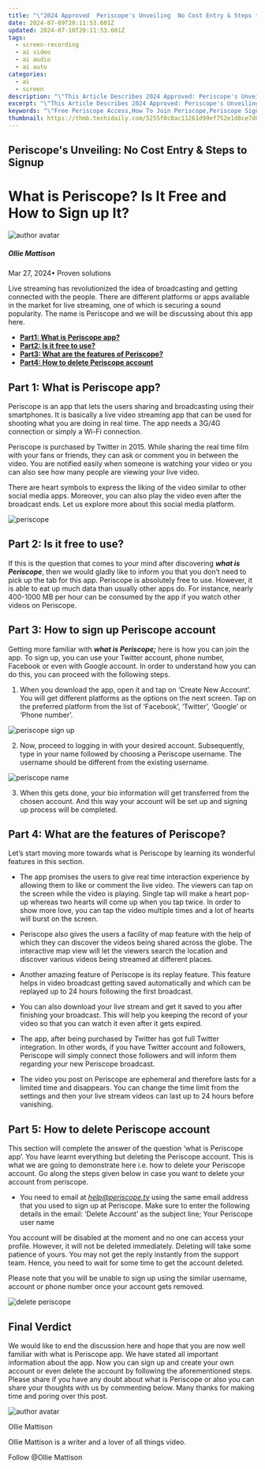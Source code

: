```yaml
---
title: "\"2024 Approved  Periscope's Unveiling  No Cost Entry & Steps to Signup\""
date: 2024-07-09T20:11:53.601Z
updated: 2024-07-10T20:11:53.601Z
tags: 
  - screen-recording
  - ai video
  - ai audio
  - ai auto
categories: 
  - ai
  - screen
description: "\"This Article Describes 2024 Approved: Periscope's Unveiling: No Cost Entry & Steps to Signup\""
excerpt: "\"This Article Describes 2024 Approved: Periscope's Unveiling: No Cost Entry & Steps to Signup\""
keywords: "\"Free Periscope Access,How To Join Periscope,Periscope Signup Guide,Entering Periscope Easily,No-Cost Periscope Entry,Get Into Periscope,Simple Steps to Periscope\""
thumbnail: https://thmb.techidaily.com/5255f0c0ac11261d99ef752e1d8ce7d04128bb9f458962890dfc3acd59ac69d0.jpg
---
```


## Periscope's Unveiling: No Cost Entry & Steps to Signup

# What is Periscope? Is It Free and How to Sign up It?

![author avatar](https://images.wondershare.com/filmora/article-images/ollie-mattison.jpg)

##### Ollie Mattison

 Mar 27, 2024• Proven solutions

 Live streaming has revolutionized the idea of broadcasting and getting connected with the people. There are different platforms or apps available in the market for live streaming, one of which is securing a sound popularity. The name is Periscope and we will be discussing about this app here.

* [**Part1: What is Periscope app?**](#part1)
* [**Part2: Is it free to use?**](#part2)
* [**Part3: What are the features of Periscope?**](#part3)
* [**Part4: How to delete Periscope account**](#part4)

## Part 1: What is Periscope app?

 Periscope is an app that lets the users sharing and broadcasting using their smartphones. It is basically a live video streaming app that can be used for shooting what you are doing in real time. The app needs a 3G/4G connection or simply a Wi-Fi connection.

 Periscope is purchased by Twitter in 2015\. While sharing the real time film with your fans or friends, they can ask or comment you in between the video. You are notified easily when someone is watching your video or you can also see how many people are viewing your live video.

 There are heart symbols to express the liking of the video similar to other social media apps. Moreover, you can also play the video even after the broadcast ends. Let us explore more about this social media platform.

![periscope](https://images.wondershare.com/filmora/article-images/periscope.JPG)

## Part 2: Is it free to use?

 If this is the question that comes to your mind after discovering **_what is Periscope_**, then we would gladly like to inform you that you don’t need to pick up the tab for this app. Periscope is absolutely free to use. However, it is able to eat up much data than usually other apps do. For instance, nearly 400-1000 MB per hour can be consumed by the app if you watch other videos on Periscope.

## Part 3: How to sign up Periscope account

 Getting more familiar with **_what is Periscope;_** here is how you can join the app. To sign up, you can use your Twitter account, phone number, Facebook or even with Google account. In order to understand how you can do this, you can proceed with the following steps.

1. When you download the app, open it and tap on ‘Create New Account’. You will get different platforms as the options on the next screen. Tap on the preferred platform from the list of ‘Facebook’, ‘Twitter’, ‘Google’ or ‘Phone number’.
  
![periscope sign up](https://images.wondershare.com/filmora/article-images/periscope-sign-up.JPG)

2. Now, proceed to logging in with your desired account. Subsequently, type in your name followed by choosing a Periscope username. The username should be different from the existing username.
  
![periscope name](https://images.wondershare.com/filmora/article-images/periscope-name.JPG)

3. When this gets done, your bio information will get transferred from the chosen account. And this way your account will be set up and signing up process will be completed.

## Part 4: What are the features of Periscope?

 Let’s start moving more towards what is Periscope by learning its wonderful features in this section.

* The app promises the users to give real time interaction experience by allowing them to like or comment the live video. The viewers can tap on the screen while the video is playing. Single tap will make a heart pop-up whereas two hearts will come up when you tap twice. In order to show more love, you can tap the video multiple times and a lot of hearts will burst on the screen.
  
* Periscope also gives the users a facility of map feature with the help of which they can discover the videos being shared across the globe. The interactive map view will let the viewers search the location and discover various videos being streamed at different places.
  
* Another amazing feature of Periscope is its replay feature. This feature helps in video broadcast getting saved automatically and which can be replayed up to 24 hours following the first broadcast.
  
* You can also download your live stream and get it saved to you after finishing your broadcast. This will help you keeping the record of your video so that you can watch it even after it gets expired.
  
* The app, after being purchased by Twitter has got full Twitter integration. In other words, if you have Twitter account and followers, Periscope will simply connect those followers and will inform them regarding your new Periscope broadcast.
  
* The video you post on Periscope are ephemeral and therefore lasts for a limited time and disappears. You can change the time limit from the settings and then your live stream videos can last up to 24 hours before vanishing.

## Part 5: How to delete Periscope account

 This section will complete the answer of the question ‘what is Periscope app’. You have learnt everything but deleting the Periscope account. This is what we are going to demonstrate here i.e. how to delete your Periscope account. Go along the steps given below in case you want to delete your account from periscope.

* You need to email at [_help@periscope.tv_](mailto:help@periscope.tv) using the same email address that you used to sign up at Periscope. Make sure to enter the following details in the email: ‘Delete Account’ as the subject line; Your Periscope user name
  
 You account will be disabled at the moment and no one can access your profile. However, it will not be deleted immediately. Deleting will take some patience of yours. You may not get the reply instantly from the support team. Hence, you need to wait for some time to get the account deleted.

 Please note that you will be unable to sign up using the similar username, account or phone number once your account gets removed.

![delete periscope](https://images.wondershare.com/filmora/article-images/delete-periscope-account.JPG)

## Final Verdict

 We would like to end the discussion here and hope that you are now well familiar with what is Periscope app. We have stated all important information about the app. Now you can sign up and create your own account or even delete the account by following the aforementioned steps. Please share if you have any doubt about what is Periscope or also you can share your thoughts with us by commenting below. Many thanks for making time and poring over this post.

![author avatar](https://images.wondershare.com/filmora/article-images/ollie-mattison.jpg)

Ollie Mattison

Ollie Mattison is a writer and a lover of all things video.

Follow @Ollie Mattison


<ins class="adsbygoogle"
     style="display:block"
     data-ad-format="autorelaxed"
     data-ad-client="ca-pub-7571918770474297"
     data-ad-slot="1223367746"></ins>



<ins class="adsbygoogle"
     style="display:block"
     data-ad-client="ca-pub-7571918770474297"
     data-ad-slot="8358498916"
     data-ad-format="auto"
     data-full-width-responsive="true"></ins>




